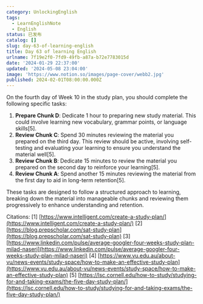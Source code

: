 ```yaml
---
category: UnlockingEnglish
tags:
  - LearnEnglishNote
  - English
status: 已发布
catalog: []
slug: day-63-of-learning-english
title: Day 63 of learning English
urlname: 7f19e2f0-7fd9-49fb-a87a-b72e7783015d
date: '2024-01-29 22:37:00'
updated: '2024-05-08 23:04:00'
image: 'https://www.notion.so/images/page-cover/webb2.jpg'
published: 2024-02-01T08:00:00.000Z
---
```


On the fourth day of Week 10 in the study plan, you should complete the following specific tasks:

1. **Prepare Chunk D**: Dedicate 1 hour to preparing new study material. This could involve learning new vocabulary, grammar points, or language skills[5].
2. **Review Chunk C**: Spend 30 minutes reviewing the material you prepared on the third day. This review should be active, involving self-testing and evaluating your learning to ensure you understand the material well[5].
3. **Review Chunk B**: Dedicate 15 minutes to review the material you prepared on the second day to reinforce your learning[5].
4. **Review Chunk A**: Spend another 15 minutes reviewing the material from the first day to aid in long-term retention[5].

These tasks are designed to follow a structured approach to learning, breaking down the material into manageable chunks and reviewing them progressively to enhance understanding and retention.


Citations:
[1] [https://www.intelligent.com/create-a-study-plan/](https://www.intelligent.com/create-a-study-plan/)
[2] [https://blog.prepscholar.com/sat-study-plan](https://blog.prepscholar.com/sat-study-plan)
[3] [https://www.linkedin.com/pulse/average-googler-four-weeks-study-plan-milad-naseri](https://www.linkedin.com/pulse/average-googler-four-weeks-study-plan-milad-naseri)
[4] [https://www.vu.edu.au/about-vu/news-events/study-space/how-to-make-an-effective-study-plan](https://www.vu.edu.au/about-vu/news-events/study-space/how-to-make-an-effective-study-plan)
[5] [https://lsc.cornell.edu/how-to-study/studying-for-and-taking-exams/the-five-day-study-plan/](https://lsc.cornell.edu/how-to-study/studying-for-and-taking-exams/the-five-day-study-plan/)

